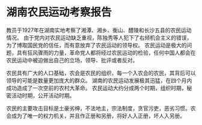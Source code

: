 # 湖南农民运动考察报告
教员于1927年在湖南实地考察了湘潭、湘乡、衡山、醴陵和长沙五县的农民运动情况。
由于党内对农民运动缺乏重视，陈独秀等人犯下了右倾机会主义的错误，为了博取国民党的信任，而有意放弃了农民运动的领导权。
农民运动是极大的问题，具有狂风骤雨的力量，革命党人都将经过农民运动的检验，任何中国人都会在农民运动中被迫做出自己的立场，领导、批评或者反对。

农民具有广大的人口基础，农会是农民的组织，每一个入农会的农民，其背后可以领导的可能是数量更加庞大的群众。
湖南的农民运动发展极其迅猛，在四个月内成功造成了一次空前的农村大革命。
农民运动大约分成两个时期，组织时期，秘密活动时期，公开活动时期。

农民的主要攻击目标是土豪劣绅，不法地主，宗法制度，贪官污吏，恶劣习惯。农会成为了唯一的权力机关，并且作正册和另册，将好人入正册，坏人入另册。
